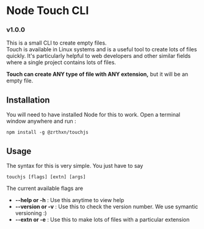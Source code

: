 # Node Touch CLI
### v1.0.0

This is a small CLI to create empty files.<br>
Touch is available in Linux systems and is a useful tool to create lots of files quickly. It's particularly helpful to web developers and 
other similar fields where a single project contains lots of files.

**Touch can create ANY type of file with ANY extension,** but it will be an empty file.


## Installation
You will need to have installed Node for this to work. Open a terminal window anywhere and run :
```
npm install -g @zrthxn/touchjs
```

## Usage
The syntax for this is very simple. You just have to say
```
touchjs [flags] [extn] [args]
```

The current available flags are
- **--help or -h** : Use this anytime to view help
- **--version or -v** : Use this to check the version number. We use symantic versioning :)
- **--extn or -e** : Use this to make lots of files with a particular extension